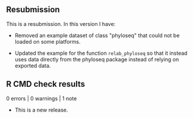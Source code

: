 ## Resubmission
This is a resubmission. In this version I have:

* Removed an example dataset of class "phyloseq" that could not be loaded on some platforms. 

* Updated the example for the function `relab_phyloseq` so that it instead uses data directly from the phyloseq package instead of relying on exported data.


## R CMD check results

0 errors | 0 warnings | 1 note

* This is a new release.
